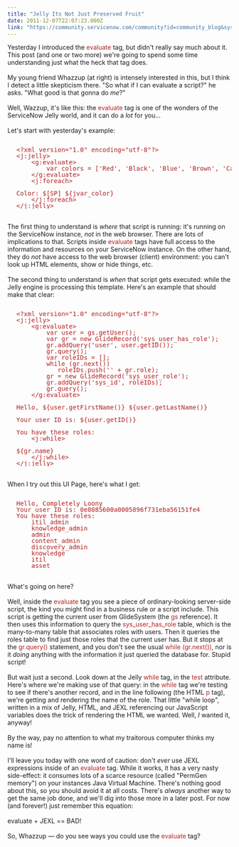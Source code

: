 ```yaml
---
title: "Jelly Its Not Just Preserved Fruit"
date: 2011-12-07T22:07:23.000Z
link: "https://community.servicenow.com/community?id=community_blog&sys_id=a83eea6ddbd0dbc01dcaf3231f9619da"
---
```

<p><span class="asset-asset_lightbox-Small asset-align-right"><a href="/files/SlightlyLoony/evaluate-face.jpg" rel="lightbox"><img rel="lightbox" src="http://community.service-now.com/files/imagecache/Small/SlightlyLoony/evaluate-face.jpg" alt="" title="" class="imagecache imagecache-Small" /></a></span>Yesterday I introduced the <span style="font-family=Courier;color:FireBrick;">evaluate</span> tag, but didn't really say much about it. This post (and one or two more) we're going to spend some time understanding just what the heck that tag does. <br /><br />My young friend Whazzup (at right) is intensely interested in this, but I think I detect a little skepticism there. "So what if I can evaluate a script?" he asks. "What good is that gonna do <i>me</i>?"<br /><br />Well, Wazzup, it's like this: the <span style="font-family=Courier;color:FireBrick;">evaluate</span> tag is one of the wonders of the ServiceNow Jelly world, and it can do a <i>lot</i> for you...<br /><!--break--><br />Let's start with yesterday's example:<br /><pre style="margin-left:20px;line-height:1;color:FireBrick;"><br />&lt;?xml version="1.0" encoding="utf-8"?&gt;<br />&lt;j:jelly&gt;<br />    &lt;g:evaluate&gt;<br />        var colors = ['Red', 'Black', 'Blue', 'Brown', 'CadetBlue', 'DarkGreen', 'DeepPink'];<br />    &lt;/g:evaluate&gt;<br />    &lt;j:foreach&gt;<br />       <br />Color: $[SP] <span style="color:${jvar_color};">${jvar_color}</span><br />    &lt;/j:foreach&gt;<br />&lt;/j:jelly&gt;<br /></pre><br />The first thing to understand is <i>where</i> that script is running: it's running on the ServiceNow instance, <i>not</i> in the web browser. There are lots of implications to that. Scripts inside <span style="font-family=Courier;color:FireBrick;">evaluate</span> tags have full access to the information and resources on your ServiceNow instance. On the other hand, they do <i>not</i> have access to the web browser (client) environment: you can't look up HTML elements, show or hide things, etc.<br /><br />The second thing to understand is <i>when</i> that script gets executed: while the Jelly engine is processing this template. Here's an example that should make that clear:<br /><pre style="margin-left:20px;line-height:1;color:FireBrick;"><br />&lt;?xml version="1.0" encoding="utf-8"?&gt;<br />&lt;j:jelly&gt;<br />    &lt;g:evaluate&gt;<br />        var user = gs.getUser();<br />        var gr = new GlideRecord('sys_user_has_role');<br />        gr.addQuery('user', user.getID());<br />        gr.query();<br />        var roleIDs = [];<br />        while (gr.next())<br />           roleIDs.push('' + gr.role);<br />        gr = new GlideRecord('sys_user_role');<br />        gr.addQuery('sys_id', roleIDs);<br />        gr.query();<br />    &lt;/g:evaluate&gt;<br />   <br />Hello, ${user.getFirstName()} ${user.getLastName()}<br />   <br />Your user ID is: ${user.getID()}<br />   <br />You have these roles:<br />    &lt;j:while&gt;<br />       <br style="margin-left:15px;" />${gr.name}<br />    &lt;/j:while&gt;<br />&lt;/j:jelly&gt;<br /></pre><br />When I try out this UI Page, here's what I get:<br /><pre style="margin-left:20px;line-height:1;color:FireBrick;"><br />Hello, Completely Loony<br />Your user ID is: 0e8085600a0005896f731eba56151fe4<br />You have these roles:<br />    itil_admin<br />    knowledge_admin<br />    admin<br />    content_admin<br />    discovery_admin<br />    knowledge<br />    itil<br />    asset<br /></pre><br />What's going on here? <br /><br />Well, inside the <span style="font-family=Courier;color:FireBrick;">evaluate</span> tag you see a piece of ordinary-looking server-side script, the kind you might find in a business rule or a script include. This script is getting the current user from GlideSystem (the <span style="font-family=Courier;color:FireBrick;">gs</span> reference). It then uses this information to query the <span style="font-family=Courier;color:FireBrick;">sys_user_has_role</span> table, which is the many-to-many table that associates roles with users. Then it queries the roles table to find just those roles that the current user has. But it stops at the <span style="font-family=Courier;color:FireBrick;">gr.query()</span> statement, and you don't see the usual <span style="font-family=Courier;color:FireBrick;">while (gr.next())</span>, nor is it <i>doing</i> anything with the information it just queried the database for. Stupid script!<br /><br />But wait just a second. Look down at the Jelly <span style="font-family=Courier;color:FireBrick;">while</span> tag, in the <span style="font-family=Courier;color:FireBrick;">test</span> attribute. Here's where we're making use of that query: in the <span style="font-family=Courier;color:FireBrick;">while</span> tag we're testing to see if there's another record, and in the line following (the HTML <span style="font-family=Courier;color:FireBrick;">p</span> tag), we're getting and rendering the name of the role. That little "while loop", written in a mix of Jelly, HTML, and JEXL referencing our JavaScript variables does the trick of rendering the HTML we wanted. Well, <i>I</i> wanted it, anyway!<br /><br />By the way, pay no attention to what my traitorous computer thinks my name is!<br /><br />I'll leave you today with one word of caution: don't <i>ever</i> use JEXL expressions inside of an <span style="font-family=Courier;color:FireBrick;">evaluate</span> tag. While it works, it has a very nasty side-effect: it consumes lots of a scarce resource (called "PermGen memory") on your instances Java Virtual Machine. There's nothing good about this, so you should avoid it at all costs. There's <i>always</i> another way to get the same job done, and we'll dig into those more in a later post. For now (and forever!) just remember this equation:<br /><br />evaluate + JEXL == BAD!<br /><br />So, Whazzup — do you see ways you could use the <span style="font-family=Courier;color:FireBrick;">evaluate</span> tag?</p>
